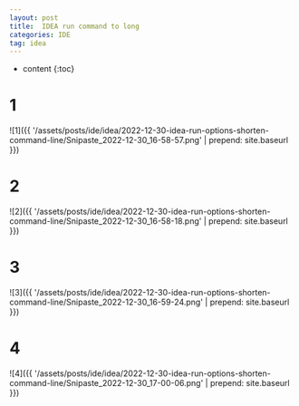 ```yaml
---
layout: post
title:  IDEA run command to long
categories: IDE
tag: idea
---
```



* content
{:toc}



# 1

![1]({{ '/assets/posts/ide/idea/2022-12-30-idea-run-options-shorten-command-line/Snipaste_2022-12-30_16-58-57.png' | prepend: site.baseurl  }})

# 2

![2]({{ '/assets/posts/ide/idea/2022-12-30-idea-run-options-shorten-command-line/Snipaste_2022-12-30_16-58-18.png' | prepend: site.baseurl  }})

# 3

![3]({{ '/assets/posts/ide/idea/2022-12-30-idea-run-options-shorten-command-line/Snipaste_2022-12-30_16-59-24.png' | prepend: site.baseurl  }})

# 4

![4]({{ '/assets/posts/ide/idea/2022-12-30-idea-run-options-shorten-command-line/Snipaste_2022-12-30_17-00-06.png' | prepend: site.baseurl  }})



